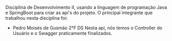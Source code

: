 Disciplina de Desenvolvimento II, usando a linguagem de programação Java e SpringBoot para criar as api's do projeto.
O principal integrante que trabalhou nesta disciplina foi:
  - Pedro Moisés de Gusmão 2°F DS
Nesta api, nós temos o Controller do Usuário e o Swagger praticamente finalizados.  
